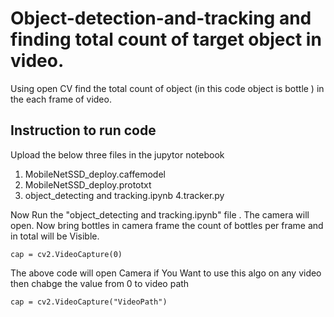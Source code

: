 # Object-detection-and-tracking and finding total count of target object in video.
Using open CV find the total count of object (in this code object is  bottle ) in the each frame of video. 

## Instruction to run code 
Upload the below  three files in the jupytor notebook
1. MobileNetSSD_deploy.caffemodel
2. MobileNetSSD_deploy.prototxt
3. object_detecting and tracking.ipynb
4.tracker.py 

Now Run the "object_detecting and tracking.ipynb" file . The camera will open. Now bring bottles in camera frame the count of bottles per frame and in total will be Visible.


```cap = cv2.VideoCapture(0) ```

The above code will open Camera 
if You Want to use this algo on any video then chabge the value from 0 to video path

```cap = cv2.VideoCapture("VideoPath")```
